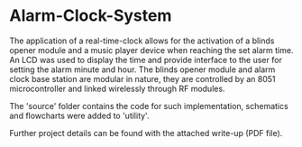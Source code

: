 # Alarm-Clock-System

The application of a real-time-clock allows for the activation of a blinds opener module and a music player device when reaching the set alarm time. An LCD was used to display the time and provide interface to the user for setting the alarm minute and hour. The blinds opener module and alarm clock base station are modular in nature, they are controlled by an 8051 microcontroller and linked wirelessly through RF modules.

The 'source' folder contains the code for such implementation, schematics and flowcharts were added to 'utility'.

Further project details can be found with the attached write-up (PDF file).

